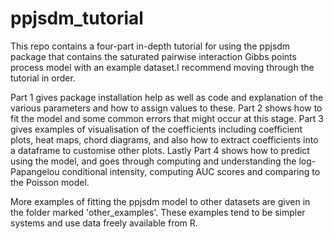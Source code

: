 # ppjsdm_tutorial
This repo contains a four-part in-depth tutorial for using the ppjsdm package that contains the saturated pairwise interaction Gibbs points process model with an example dataset.I recommend moving through the tutorial in order. 

Part 1 gives package installation help as well as code and explanation of the various parameters and how to assign values to these. Part 2 shows how to fit the model and some common errors that might occur at this stage. Part 3 gives examples of visualisation of the coefficients including coefficient plots, heat maps, chord diagrams, and also how to extract coefficients into a dataframe to customise other plots. Lastly Part 4 shows how to predict using the model, and goes through computing and understanding the log-Papangelou conditional intensity, computing AUC scores and comparing to the Poisson model. 

More examples of fitting the ppjsdm model to other datasets are given in the folder marked 'other_examples'. These examples tend to be simpler systems and use data freely available from R. 
